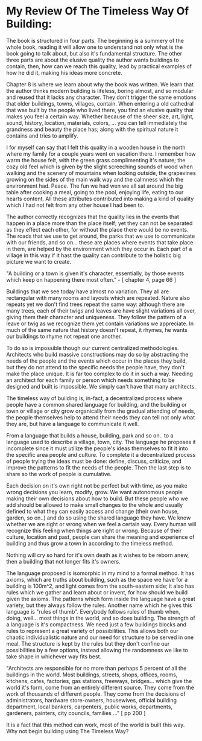 
# My Review Of The Timeless Way Of Building: 

The book is structured in four parts. The beginning is a summery of the whole book, reading it will allow one to understand not only what is the book going to talk about, but also it's fundamental structure. The other three parts are about the elusive quality the author wants buildings to contain, then, how can we reach this quality, lead by practical examples of how he did it, making his ideas more concrete.

Chapter 8 is where we learn about why the book was written. We learn that the author thinks modern building is lifeless, boring almost, and so modular and reused that it lacks any character. They don't trigger the same emotions that older buildings, towns, villages, contain. When entering a old cathedral that was built by the people who lived there, you find an elusive quality that makes you feel a certain way. Whether because of the sheer size, art, light, sound, history, location, materials, colors, ... you can tell immediately the grandness and beauty the place has; along with the spiritual nature it contains and tries to amplify. 

I for myself can say that I felt this quality in a wooden house in the north where my family for a couple years went on vacation there. I remember how warm the house felt, with the green grass complimenting it's nature; the cozy old feel which is given by the slight screeching sounds of wood when walking and the scenery of mountains when looking outside, the grapevines growing on the sides of the main walk way and the calmness which the environment had. Peace. The fun we had wen we all sat around the big table after cooking a meal, going to the pool, enjoying life, eating to our hearts content. All these attributes contributed into making a kind of quality which I had not felt from any other house I had been to. 

The author correctly recognizes that the quality lies in the events that happen in a place more than the place itself; yet they can not be separated as they effect each other, for without the place there would be no events. The roads that we use to get around, the parks that we use to communicate with our friends, and so on... these are places where events that take place in them, are helped by the environment which they occur in. Each part of a village in this way if it hast the quality can contribute to the holistic big picture we want to create. 

"A building or a town is given it's character, essentially, by those events which keep on happening there most often." - [ chapter 4, page 66 ]

Buildings that we see today have almost no variation. They all are rectangular with many rooms and layouts which are repeated. Nature also repeats yet we don't find trees repeat the same way: although there are many trees, each of their twigs and leaves are have slight variations all over, giving them their character and uniqueness. They follow the pattern of a leave or twig as we recognize them yet contain variations we appreciate. In much of the same nature that history doesn't repeat, it rhymes, he wants our buildings to rhyme not repeat one another. 

To do so is impossible though our current centralized methodologies. Architects who build massive constructions may do so by abstracting the needs of the people and the events which occur in the places they build, but they do not attend to the specific needs the people have, they don't make the place unique. It is far too complex to do it in such a way. Needing an architect for each family or person which needs something to be designed and built is impossible. We simply can't have that many architects.

The timeless way of building is, in-fact, a decentralized process where people have a common shared language for building, and the building or town or village or city grow organically from the gradual attending of needs, the people themselves help to attend their needs they can tell not only what they are, but have a language to communicate it well. 

From a language that builds a house, building, park and so on.. to a language used to describe a village, town, city. The language he proposes it incomplete since it must utilize the people's ideas themselves to fit it into the specific area people and culture. To complete it a decentralized process of people trying the ideas must be done: define, discuss, criticize, and improve the patterns to fit the needs of the people. Then the last step is to share so the work of people is cumulative.

Each decision on it's own right not be perfect but with time, as you make wrong decisions you learn, modify, grow. We want autonomous people making their own decisions about how to build. But these people who we add should be allowed to make small changes to the whole and usually defined to what they can easily access and change (their own house, garden, so on..) and do so using the shared language they have. We know whether we are right or wrong when we feel a certain way. Every human will recognize this feeling when things are right or wrong. Because of their culture, location and past, people can share the meaning and experience of building and thus grow a town in according to the timeless method.

Nothing will cry so hard for it's own death as it wishes to be reborn anew, then a building that not longer fits it's owners.

The language proposed is isomorphic in my mind to a formal method. It has axioms, which are truths about building, such as the space we have for a building is 100m^2, and light comes from the south-eastern side; it also has rules which we gather and learn about or invent, for how should we build given the axioms. The patterns which form inside the language have a great variety, but they always follow the rules. Another name which he gives this language is "rules of thumb". Everybody follows rules of thumb when, doing, well... most things in the world, and so does building. The strength of a language is it's compactness. We need just a few buildings blocks and rules to represent a great variety of possibilities. This allows both our chaotic individualistic nature and our need for structure to be served in one meal. The structure is kept by the rules but they don't confine our possibilities by a few options, instead allowing the randomness we like to take shape in whichever way fits best.

"Architects are responsible for no more than perhaps 5 percent of all the buildings in the world. 
Most buildings, streets, shops, offices, rooms, kitchens, cafes, factories, gas stations, freeways, bridges... which give the world it's form, come from an entirely different source. 
They come from the work of thousands of different people.
They come from the decisions of administrators, hardware store-owners, housewives, official building department, local bankers, carpenters, public works, departments, gardeners, painters, city councils, families ..."  [ pp 200 ]

It is a fact that this method can work, most of the world is built this way. Why not begin building using The Timeless Way?


